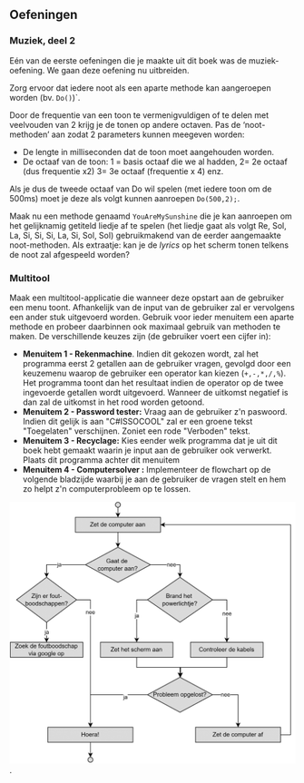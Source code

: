 ## Oefeningen

### Muziek, deel 2

Eén van de eerste oefeningen die je maakte uit dit boek was de muziek-oefening. We gaan deze oefening nu uitbreiden. 

Zorg ervoor dat iedere noot als een aparte methode kan aangeroepen worden (bv. ``Do()``)`.

Door de frequentie van een toon te vermenigvuldigen of te delen met veelvouden van 2 krijg je de tonen op andere octaven. Pas de ‘noot-methoden’ aan zodat 2 parameters kunnen meegeven worden:

* De lengte in milliseconden dat de toon moet aangehouden worden.
* De octaaf van de toon: 1 = basis octaaf die we al hadden, 2= 2e octaaf (dus frequentie x2) 3= 3e octaaf (frequentie x 4) enz.

Als je dus de tweede octaaf van Do wil spelen (met iedere toon om de 500ms) moet je deze als volgt kunnen aanroepen ``Do(500,2);``.

Maak nu een methode genaamd ``YouAreMySunshine`` die je kan aanroepen om het gelijknamig getiteld liedje af te spelen (het liedje gaat als volgt Re, Sol, La, Si, Si, Si, La, Si, Sol, Sol) gebruikmakend van de eerder aangemaakte noot-methoden. Als extraatje: kan je de *lyrics* op het scherm tonen telkens de noot zal afgespeeld worden?

### Multitool

Maak een multitool-applicatie die wanneer deze opstart aan de gebruiker een menu toont. Afhankelijk van de input van de gebruiker zal er vervolgens een ander stuk uitgevoerd worden. Gebruik voor ieder menuitem een aparte methode en probeer daarbinnen ook maximaal gebruik van methoden te maken. De verschillende keuzes zijn (de gebruiker voert een cijfer in):

* **Menuitem 1 - Rekenmachine**. Indien dit gekozen wordt, zal het programma eerst 2 getallen aan de gebruiker vragen, gevolgd door een keuzemenu waarop de gebruiker een operator kan kiezen (``+,-,*,/,%``). Het programma toont dan het resultaat indien de operator op de twee ingevoerde getallen wordt uitgevoerd. Wanneer de uitkomst negatief is dan zal de uitkomst in het rood worden getoond. 
* **Menuitem 2 - Password tester:** Vraag aan de gebruiker z'n paswoord. Indien dit gelijk is aan "C#ISSOCOOL" zal er een groene tekst "Toegelaten" verschijnen. Zoniet een rode "Verboden" tekst.
* **Menuitem 3 - Recyclage:** Kies eender welk programma dat je uit dit boek hebt gemaakt waarin je input aan de gebruiker ook verwerkt. Plaats dit programma achter dit menuitem
* **Menuitem 4 - Computersolver :** Implementeer de flowchart op de volgende bladzijde waarbij je aan de gebruiker de vragen stelt en hem zo helpt z'n computerprobleem op te lossen.


![Foutcodes opzoeken zouden mensen wat vaker zelf moeten doen, dan moeten wij ICT'rs niet altijd opdagen ;)](../assets/2_beslissingen/vaardig1920.png). 

